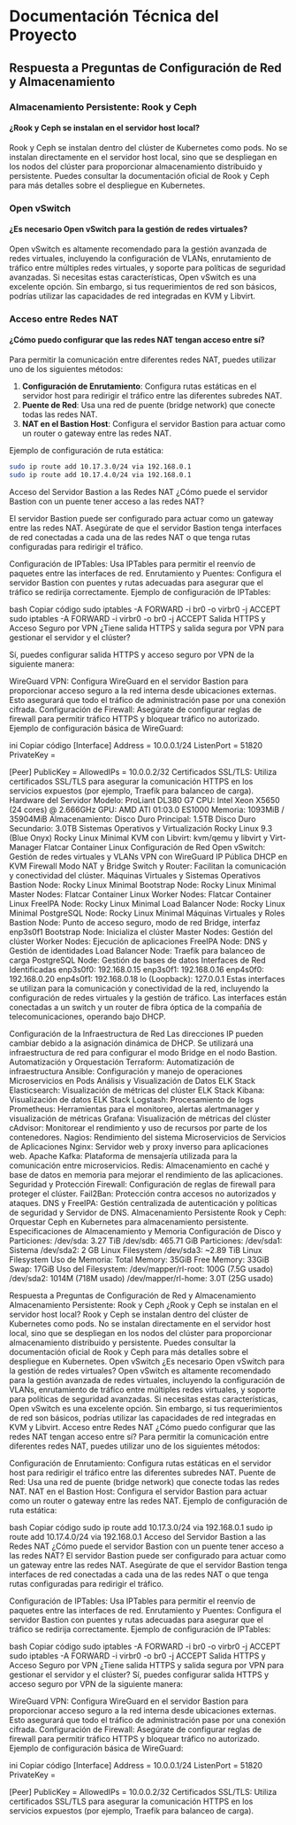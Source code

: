 


# Documentación Técnica del Proyecto

## Respuesta a Preguntas de Configuración de Red y Almacenamiento

### Almacenamiento Persistente: Rook y Ceph
#### ¿Rook y Ceph se instalan en el servidor host local?
Rook y Ceph se instalan dentro del clúster de Kubernetes como pods. No se instalan directamente en el servidor host local, sino que se despliegan en los nodos del clúster para proporcionar almacenamiento distribuido y persistente. Puedes consultar la documentación oficial de Rook y Ceph para más detalles sobre el despliegue en Kubernetes.

### Open vSwitch
#### ¿Es necesario Open vSwitch para la gestión de redes virtuales?
Open vSwitch es altamente recomendado para la gestión avanzada de redes virtuales, incluyendo la configuración de VLANs, enrutamiento de tráfico entre múltiples redes virtuales, y soporte para políticas de seguridad avanzadas. Si necesitas estas características, Open vSwitch es una excelente opción. Sin embargo, si tus requerimientos de red son básicos, podrías utilizar las capacidades de red integradas en KVM y Libvirt.

### Acceso entre Redes NAT
#### ¿Cómo puedo configurar que las redes NAT tengan acceso entre sí?
Para permitir la comunicación entre diferentes redes NAT, puedes utilizar uno de los siguientes métodos:

1. **Configuración de Enrutamiento**: Configura rutas estáticas en el servidor host para redirigir el tráfico entre las diferentes subredes NAT.
2. **Puente de Red**: Usa una red de puente (bridge network) que conecte todas las redes NAT.
3. **NAT en el Bastion Host**: Configura el servidor Bastion para actuar como un router o gateway entre las redes NAT.

Ejemplo de configuración de ruta estática:

```bash
sudo ip route add 10.17.3.0/24 via 192.168.0.1
sudo ip route add 10.17.4.0/24 via 192.168.0.1
```


Acceso del Servidor Bastion a las Redes NAT
¿Cómo puede el servidor Bastion con un puente tener acceso a las redes NAT?

El servidor Bastion puede ser configurado para actuar como un gateway entre las redes NAT. Asegúrate de que el servidor Bastion tenga interfaces de red conectadas a cada una de las redes NAT o que tenga rutas configuradas para redirigir el tráfico.

Configuración de IPTables: Usa IPTables para permitir el reenvío de paquetes entre las interfaces de red.
Enrutamiento y Puentes: Configura el servidor Bastion con puentes y rutas adecuadas para asegurar que el tráfico se redirija correctamente.
Ejemplo de configuración de IPTables:

bash
Copiar código
sudo iptables -A FORWARD -i br0 -o virbr0 -j ACCEPT
sudo iptables -A FORWARD -i virbr0 -o br0 -j ACCEPT
Salida HTTPS y Acceso Seguro por VPN
¿Tiene salida HTTPS y salida segura por VPN para gestionar el servidor y el clúster?

Sí, puedes configurar salida HTTPS y acceso seguro por VPN de la siguiente manera:

WireGuard VPN: Configura WireGuard en el servidor Bastion para proporcionar acceso seguro a la red interna desde ubicaciones externas. Esto asegurará que todo el tráfico de administración pase por una conexión cifrada.
Configuración de Firewall: Asegúrate de configurar reglas de firewall para permitir tráfico HTTPS y bloquear tráfico no autorizado.
Ejemplo de configuración básica de WireGuard:

ini
Copiar código
[Interface]
Address = 10.0.0.1/24
ListenPort = 51820
PrivateKey = <server-private-key>

[Peer]
PublicKey = <client-public-key>
AllowedIPs = 10.0.0.2/32
Certificados SSL/TLS: Utiliza certificados SSL/TLS para asegurar la comunicación HTTPS en los servicios expuestos (por ejemplo, Traefik para balanceo de carga).
Hardware del Servidor
Modelo: ProLiant DL380 G7
CPU: Intel Xeon X5650 (24 cores) @ 2.666GHz
GPU: AMD ATI 01:03.0 ES1000
Memoria: 1093MiB / 35904MiB
Almacenamiento:
Disco Duro Principal: 1.5TB
Disco Duro Secundario: 3.0TB
Sistemas Operativos y Virtualización
Rocky Linux 9.3 (Blue Onyx)
Rocky Linux Minimal
KVM con Libvirt: kvm/qemu y libvirt y Virt-Manager
Flatcar Container Linux
Configuración de Red
Open vSwitch: Gestión de redes virtuales y VLANs
VPN con WireGuard
IP Pública
DHCP en KVM
Firewall
Modo NAT y Bridge
Switch y Router: Facilitan la comunicación y conectividad del clúster.
Máquinas Virtuales y Sistemas Operativos
Bastion Node: Rocky Linux Minimal
Bootstrap Node: Rocky Linux Minimal
Master Nodes: Flatcar Container Linux
Worker Nodes: Flatcar Container Linux
FreeIPA Node: Rocky Linux Minimal
Load Balancer Node: Rocky Linux Minimal
PostgreSQL Node: Rocky Linux Minimal
Máquinas Virtuales y Roles
Bastion Node: Punto de acceso seguro, modo de red Bridge, interfaz enp3s0f1
Bootstrap Node: Inicializa el clúster
Master Nodes: Gestión del clúster
Worker Nodes: Ejecución de aplicaciones
FreeIPA Node: DNS y Gestión de identidades
Load Balancer Node: Traefik para balanceo de carga
PostgreSQL Node: Gestión de bases de datos
Interfaces de Red Identificadas
enp3s0f0: 192.168.0.15
enp3s0f1: 192.168.0.16
enp4s0f0: 192.168.0.20
enp4s0f1: 192.168.0.18
lo (Loopback): 127.0.0.1
Estas interfaces se utilizan para la comunicación y conectividad de la red, incluyendo la configuración de redes virtuales y la gestión de tráfico. Las interfaces están conectadas a un switch y un router de fibra óptica de la compañía de telecomunicaciones, operando bajo DHCP.

Configuración de la Infraestructura de Red
Las direcciones IP pueden cambiar debido a la asignación dinámica de DHCP.
Se utilizará una infraestructura de red para configurar el modo Bridge en el nodo Bastion.
Automatización y Orquestación
Terraform: Automatización de infraestructura
Ansible: Configuración y manejo de operaciones
Microservicios en Pods
Análisis y Visualización de Datos
ELK Stack Elasticsearch: Visualización de métricas del clúster
ELK Stack Kibana: Visualización de datos
ELK Stack Logstash: Procesamiento de logs
Prometheus: Herramientas para el monitoreo, alertas alertmanager y visualización de métricas
Grafana: Visualización de métricas del clúster
cAdvisor: Monitorear el rendimiento y uso de recursos por parte de los contenedores.
Nagios: Rendimiento del sistema
Microservicios de Servicios de Aplicaciones
Nginx: Servidor web y proxy inverso para aplicaciones web.
Apache Kafka: Plataforma de mensajería utilizada para la comunicación entre microservicios.
Redis: Almacenamiento en caché y base de datos en memoria para mejorar el rendimiento de las aplicaciones.
Seguridad y Protección
Firewall: Configuración de reglas de firewall para proteger el clúster.
Fail2Ban: Protección contra accesos no autorizados y ataques.
DNS y FreeIPA: Gestión centralizada de autenticación y políticas de seguridad y Servidor de DNS.
Almacenamiento Persistente
Rook y Ceph: Orquestar Ceph en Kubernetes para almacenamiento persistente.
Especificaciones de Almacenamiento y Memoria
Configuración de Disco y Particiones:
/dev/sda: 3.27 TiB
/dev/sdb: 465.71 GiB
Particiones:
/dev/sda1: Sistema
/dev/sda2: 2 GB Linux Filesystem
/dev/sda3: ~2.89 TiB Linux Filesystem
Uso de Memoria:
Total Memory: 35GiB
Free Memory: 33GiB
Swap: 17GiB
Uso del Filesystem:
/dev/mapper/rl-root: 100G (7.5G usado)
/dev/sda2: 1014M (718M usado)
/dev/mapper/rl-home: 3.0T (25G usado)































Respuesta a Preguntas de Configuración de Red y Almacenamiento
Almacenamiento Persistente: Rook y Ceph
¿Rook y Ceph se instalan en el servidor host local?
Rook y Ceph se instalan dentro del clúster de Kubernetes como pods. No se instalan directamente en el servidor host local, sino que se despliegan en los nodos del clúster para proporcionar almacenamiento distribuido y persistente. Puedes consultar la documentación oficial de Rook y Ceph para más detalles sobre el despliegue en Kubernetes.
Open vSwitch
¿Es necesario Open vSwitch para la gestión de redes virtuales?
Open vSwitch es altamente recomendado para la gestión avanzada de redes virtuales, incluyendo la configuración de VLANs, enrutamiento de tráfico entre múltiples redes virtuales, y soporte para políticas de seguridad avanzadas. Si necesitas estas características, Open vSwitch es una excelente opción. Sin embargo, si tus requerimientos de red son básicos, podrías utilizar las capacidades de red integradas en KVM y Libvirt.
Acceso entre Redes NAT
¿Cómo puedo configurar que las redes NAT tengan acceso entre sí?
Para permitir la comunicación entre diferentes redes NAT, puedes utilizar uno de los siguientes métodos:

Configuración de Enrutamiento: Configura rutas estáticas en el servidor host para redirigir el tráfico entre las diferentes subredes NAT.
Puente de Red: Usa una red de puente (bridge network) que conecte todas las redes NAT.
NAT en el Bastion Host: Configura el servidor Bastion para actuar como un router o gateway entre las redes NAT.
Ejemplo de configuración de ruta estática:

bash
Copiar código
sudo ip route add 10.17.3.0/24 via 192.168.0.1
sudo ip route add 10.17.4.0/24 via 192.168.0.1
Acceso del Servidor Bastion a las Redes NAT
¿Cómo puede el servidor Bastion con un puente tener acceso a las redes NAT?
El servidor Bastion puede ser configurado para actuar como un gateway entre las redes NAT. Asegúrate de que el servidor Bastion tenga interfaces de red conectadas a cada una de las redes NAT o que tenga rutas configuradas para redirigir el tráfico.

Configuración de IPTables: Usa IPTables para permitir el reenvío de paquetes entre las interfaces de red.
Enrutamiento y Puentes: Configura el servidor Bastion con puentes y rutas adecuadas para asegurar que el tráfico se redirija correctamente.
Ejemplo de configuración de IPTables:

bash
Copiar código
sudo iptables -A FORWARD -i br0 -o virbr0 -j ACCEPT
sudo iptables -A FORWARD -i virbr0 -o br0 -j ACCEPT
Salida HTTPS y Acceso Seguro por VPN
¿Tiene salida HTTPS y salida segura por VPN para gestionar el servidor y el clúster?
Sí, puedes configurar salida HTTPS y acceso seguro por VPN de la siguiente manera:

WireGuard VPN: Configura WireGuard en el servidor Bastion para proporcionar acceso seguro a la red interna desde ubicaciones externas. Esto asegurará que todo el tráfico de administración pase por una conexión cifrada.
Configuración de Firewall: Asegúrate de configurar reglas de firewall para permitir tráfico HTTPS y bloquear tráfico no autorizado.
Ejemplo de configuración básica de WireGuard:

ini
Copiar código
[Interface]
Address = 10.0.0.1/24
ListenPort = 51820
PrivateKey = <server-private-key>

[Peer]
PublicKey = <client-public-key>
AllowedIPs = 10.0.0.2/32
Certificados SSL/TLS: Utiliza certificados SSL/TLS para asegurar la comunicación HTTPS en los servicios expuestos (por ejemplo, Traefik para balanceo de carga).